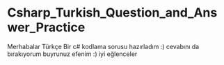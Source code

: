 # Csharp_Turkish_Question_and_Answer_Practice
Merhabalar Türkçe Bir c# kodlama sorusu hazırladım :) cevabını da bırakıyorum buyrunuz efenim :) iyi eğlenceler
